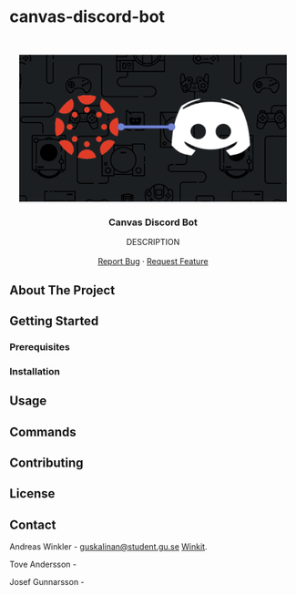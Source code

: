 # canvas-discord-bot

<br />
<p align="center">
  <a href="https://github.com/Dedas/canvas-discord-bot">
    <img src="images/DiscordCanvasLogo.PNG" width="470" height="258">
  </a>

  <h3 align="center">Canvas Discord Bot</h3>

  <p align="center">
    DESCRIPTION
    <br />
    <br />
    <a href="https://github.com/Dedas/canvas-discord-bot/issues">Report Bug</a>
    ·
    <a href="https://github.com/Dedas/canvas-discord-bot/issues">Request Feature</a>
  </p>
</p>
<!-- PROJECT LOGO -->

<!-- TABLE OF CONTENTS -->

<!-- ABOUT THE PROJECT -->
## About The Project


<!-- GETTING STARTED -->
## Getting Started

### Prerequisites

### Installation

<!-- USAGE EXAMPLES -->
## Usage


<!-- COMMANDS -->
## Commands


<!-- CONTRIBUTING -->
## Contributing

<!-- LICENSE -->
## License

<!-- CONTACT -->
## Contact

Andreas Winkler - guskalinan@student.gu.se [Winkit](https://winkit.se).

Tove Andersson - 

Josef Gunnarsson -
